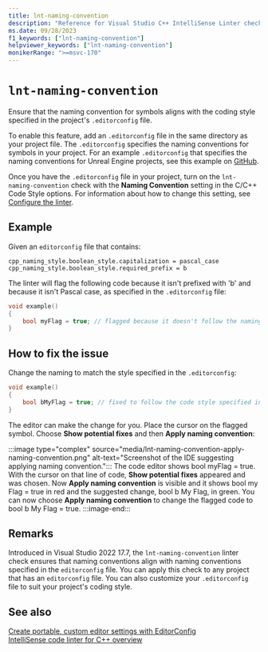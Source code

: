 ```yaml
---
title: lnt-naming-convention
description: "Reference for Visual Studio C++ IntelliSense Linter check lnt-naming-convention."
ms.date: 09/28/2023
f1_keywords: ["lnt-naming-convention"]
helpviewer_keywords: ["lnt-naming-convention"]
monikerRange: ">=msvc-170"
---
```

# `lnt-naming-convention`

Ensure that the naming convention for symbols aligns with the coding style specified in the project's `.editorconfig` file.

To enable this feature, add an `.editorconfig` file in the same directory as your project file. The `.editorconfig` specifies the naming conventions for symbols in your project. For an example `.editorconfig` that specifies the naming conventions for Unreal Engine projects, see this example on [GitHub](https://raw.githubusercontent.com/microsoft/vc-ue-extensions/main/Source/.editorconfig).

Once you have the `.editorconfig` file in your project, turn on the `lnt-naming-convention` check with the **Naming Convention** setting in the C/C++ Code Style options. For information about how to change this setting, see [Configure the linter](cpp-linter-overview.md#configure-the-linter).

## Example

Given an `editorconfig` file that contains:

```
cpp_naming_style.boolean_style.capitalization = pascal_case
cpp_naming_style.boolean_style.required_prefix = b
```

The linter will flag the following code because it isn't prefixed with 'b' and because it isn't Pascal case, as specified in the `.editorconfig` file:

```cpp
void example()
{
    bool myFlag = true; // flagged because it doesn't follow the naming convention specified in the .editorconfig
}
```

## How to fix the issue

Change the naming to match the style specified in the `.editorconfig`:

```cpp
void example()
{ 
    bool bMyFlag = true; // fixed to follow the code style specified in the .editorconfig
} 
```

The editor can make the change for you. Place the cursor on the flagged symbol. Choose **Show potential fixes** and then **Apply naming convention**:

:::image type="complex" source="media/lnt-naming-convention-apply-naming-convention.png" alt-text="Screenshot of the IDE suggesting applying naming convention.":::
The code editor shows bool myFlag = true. With the cursor on that line of code, **Show potential fixes** appeared and was chosen. Now **Apply naming convention** is visible and it shows bool my Flag = true in red and the suggested change, bool b My Flag, in green. You can now choose **Apply naming convention** to change the flagged code to bool b My Flag = true.
:::image-end:::

## Remarks

Introduced in Visual Studio 2022 17.7, the `lnt-naming-convention` linter check ensures that naming conventions align with naming conventions specified in the `editorconfig` file. You can apply this check to any project that has an `editorconfig` file. You can also customize your `.editorconfig` file to suit your project's coding style.

## See also

[Create portable, custom editor settings with EditorConfig](/visualstudio/ide/create-portable-custom-editor-options)\
[IntelliSense code linter for C++ overview](cpp-linter-overview.md)